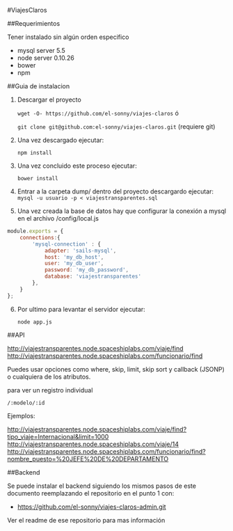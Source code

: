 #ViajesClaros

##Requerimientos

Tener instalado sin algún orden especifico 
* mysql server 5.5
* node server 0.10.26
* bower
* npm

##Guia de instalacion

1. Descargar el proyecto

    `wget -O- https://github.com/el-sonny/viajes-claros`
ó

    `git clone git@github.com:el-sonny/viajes-claros.git` (requiere git)

2. Una vez descargado ejecutar: 

    `npm install`

3. Una vez concluido este proceso ejecutar: 

    `bower install`

4. Entrar a la carpeta dump/ dentro del proyecto descargardo ejecutar: 
    `mysql -u usuario -p < viajestransparentes.sql`

5. Una vez creada la base de datos hay que configurar la conexión a mysql en el archivo /config/local.js 

```JavaScript
module.exports = {
    connections:{
        'mysql-connection' : {
            adapter: 'sails-mysql',
            host: 'my_db_host',
            user: 'my_db_user',
            password: 'my_db_password',
            database: 'viajestransparentes'
        },
    }
};
```

6. Por ultimo para levantar el servidor ejecutar:

    `node app.js`

##API

http://viajestransparentes.node.spaceshiplabs.com/viaje/find
http://viajestransparentes.node.spaceshiplabs.com/funcionario/find

Puedes usar opciones como where, skip, limit, skip sort y callback (JSONP) o cualquiera de los atributos.

para ver un registro individual

    /:modelo/:id

Ejemplos:

http://viajestransparentes.node.spaceshiplabs.com/viaje/find?tipo_viaje=Internacional&limit=1000
http://viajestransparentes.node.spaceshiplabs.com/viaje/14
http://viajestransparentes.node.spaceshiplabs.com/funcionario/find?nombre_puesto=%20JEFE%20DE%20DEPARTAMENTO

##Backend

Se puede instalar el backend siguiendo los mismos pasos de este documento reemplazando el repositorio en el punto 1 con:

- https://github.com/el-sonny/viajes-claros-admin.git

Ver el readme de ese repositorio para mas información

